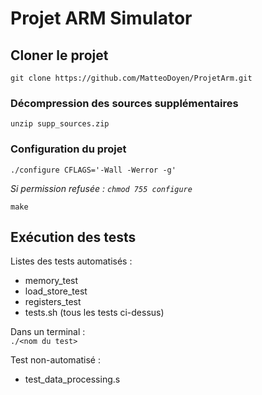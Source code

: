 # Projet ARM Simulator

## Cloner le projet
`git clone https://github.com/MatteoDoyen/ProjetArm.git`

### Décompression des sources supplémentaires
`unzip supp_sources.zip`

### Configuration du projet
`./configure CFLAGS='-Wall -Werror -g'`

_Si permission refusée : `chmod 755 configure`_

`make`

## Exécution des tests
Listes des tests automatisés :
* memory_test
* load_store_test
* registers_test
* tests.sh (tous les tests ci-dessus)

Dans un terminal :  
`./<nom du test>`
  
Test non-automatisé :
* test_data_processing.s
